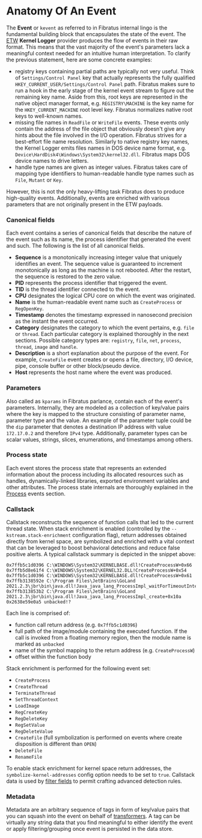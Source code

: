 # Anatomy Of An Event

The **Event** or `kevent` as referred to in Fibratus internal lingo is the fundamental building block that encapsulates the state of the event. The [ETW](https://docs.microsoft.com/en-us/windows/win32/etw/event-tracing-portal) **Kernel Logger** provider produces the flow of events in their raw format. This means that the vast majority of the event's parameters lack a meaningful context needed for an intuitive human interpretation. To clarify the previous statement, here are some concrete examples:

- registry keys containing partial paths are typically not very useful. Think of `Settings/Control Panel` key that actually represents the fully qualified `HKEY_CURRENT_USER/Settings/Control Panel` path. Fibratus makes sure to run a hook in the early stage of the kernel event stream to figure out the remaining key name. Aside from this, root keys are represented in the native object manager format, e.g. `REGISTRY\MACHINE` is the key name for the `HKEY_CURRENT_MACHINE` root level key. Fibratus normalizes native root keys to well-known names.
- missing file names in `ReadFile` or `WriteFile` events. These events only contain the address of the file object that obviously doesn't give any hints about the file involved in the I/O operation. Fibratus strives for a best-effort file name resolution. Similarly to native registry key names, the Kernel Logger emits files names in DOS device name format, e.g. `Device\HardDisk4\Windows\System32\kernel32.dll`. Fibratus maps DOS device names to drive letters.
- handle type names are given as integer values. Fibratus takes care of mapping type identifiers to human-readable handle type names such as `File`, `Mutant` or `Key`.

However, this is not the only heavy-lifting task Fibratus does to produce high-quality events. Additionally, events are enriched with various parameters that are not originally present in the ETW payloads.

### Canonical fields

Each event contains a series of canonical fields that describe the nature of the event such as its name, the process identifier that generated the event and such. The following is the list of all canonical fields.

- **Sequence** is a monotonically increasing integer value that uniquely identifies an event. The sequence value is guaranteed to increment monotonically as long as the machine is not rebooted. After the restart, the sequence is restored to the zero value.
- **PID** represents the process identifier that triggered the event.
- **TID** is the thread identifier connected to the event.
- **CPU** designates the logical CPU core on which the event was originated.
- **Name** is the human-readable event name such as `CreateProcess` or `RegOpenKey`.
- **Timestamp** denotes the timestamp expressed in nanosecond precision as the instant the event occurred.
- **Category** designates the category to which the event pertains, e.g. `file` or `thread`. Each particular category is explained thoroughly in the next
 sections. Possible category types are: `registry`, `file`, `net`, `process`, `thread`, `image` and `handle`.
- **Description** is a short explanation about the purpose of the event. For example, `CreateFile` event creates or opens a file, directory, I/O device, pipe, console buffer or other block/pseudo device.
- **Host** represents the host name where the event was produced.

### Parameters

Also called as `kparams` in Fibratus parlance, contain each of the event's parameters. Internally, they are modeled as a collection of key/value pairs where the key is mapped to the structure consisting of parameter name, parameter type and the value. An example of the parameter tuple could be the `dip` parameter
that denotes a destination IP address with value `172.17.0.2` and therefore `IPv4` type. Additionally, parameter types can be scalar values, strings, slices, enumerations, and timestamps among others.

### Process state

Each event stores the process state that represents an extended information about the process including its allocated resources such as handles, dynamically-linked libraries, exported environment variables and other attributes. The process state internals are thoroughly explained in the [Process](/kevents/process) events section.

### Callstack

Callstack reconstructs the sequence of function calls that led to the current thread state. When stack enrichment is enabled (controlled by the `--kstream.stack-enrichment` configuration flag), return addresses obtained directly from kernel space, are symbolized and enriched with a vital context that can be leveraged to boost behavioral detections and reduce false positive alerts. A typical callstack summary is depicted in the snippet above:

```
0x7ffb5c1d0396 C:\WINDOWS\System32\KERNELBASE.dll!CreateProcessW+0x66
0x7ffb5d8e61f4 C:\WINDOWS\System32\KERNEL32.DLL!CreateProcessW+0x54
0x7ffb5c1d0396 C:\WINDOWS\System32\KERNELBASE.dll!CreateProcessW+0x61
0x7ffb3138592e C:\Program Files\JetBrains\GoLand 2021.2.3\jbr\bin\java.dll!Java_java_lang_ProcessImpl_waitForTimeoutInterruptibly+0x3a2
0x7ffb313853b2 C:\Program Files\JetBrains\GoLand 2021.2.3\jbr\bin\java.dll!Java_java_lang_ProcessImpl_create+0x10a
0x2638e59e0a5 unbacked!?
```

Each line is comprised of:

- function call return address (e.g. `0x7ffb5c1d0396`)
- full path of the image/module containing the executed function. If the call is invoked from a floating memory region, then the module name is marked as `unbacked`
- name of the symbol mapping to the return address (e.g. `CreateProcessW`)
- offset within the function body

Stack enrichment is performed for the following event set:

- `CreateProcess`
- `CreateThread`
- `TerminateThread`
- `SetThreadContext`
- `LoadImage`
- `RegCreateKey`
- `RegDeleteKey`
- `RegSetValue`
- `RegDeleteValue`
- `CreateFile` (full symbolization is performed on events where create disposition is different than `OPEN`)
- `DeleteFile`
- `RenameFile`

To enable stack enrichment for kernel space return addresses, the `symbolize-kernel-addresses` config option needs to be set to `true`. Callstack data is used by [filter fields](/filters/fields?id=callstack) to permit crafting advanced detection rules.

### Metadata

Metadata are an arbitrary sequence of tags in form of key/value pairs that you can squash into the event on behalf of [transformers](/transformers/introduction). A tag can be virtually any string data that you find meaningful to either identify the event or apply filtering/grouping once event is persisted in the data store.
